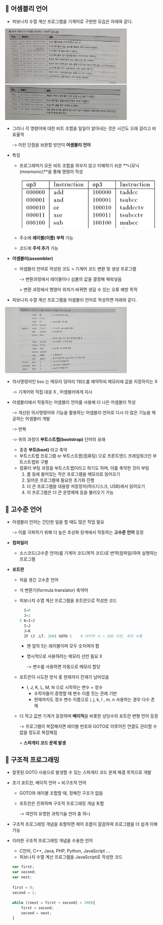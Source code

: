 ## :pushpin: 어셈블리 언어  

- 피보나치 수열 계산 프로그램을 기계어로 구현한 모습은 아래와 같다.  

![image](../image/assemble-1.jpg) ![image](../image/assemble-2.jpg)

- 그러나 각 명령어에 대한 비트 조합을 일일이 알아내는 것은 시간도 오래 걸리고 비효율적   

  -> 이런 단점을 보완할 방안이 **어셈블리 언어**      

- 특징   

  - 프로그래머가 모든 비트 조합을 외우지 않고 이해하기 쉬운 **니모닉(mnemonic)**을 통해 명령어 작성   

    ![mnemonic](../image/assemble-4.jpg) 

  - 주소에 **레이블(이름) 부착** 가능    

  - 코드에 **주석 추가** 가능   

- **어셈블러(assembler)**  

  - 어셈블리 언어로 작성된 코도 > 기계어 코드 변환 및 생성 프로그램    

    -> 변환과정에서 레이블이나 심볼의 값을 결정해 채워넣음      

    = 변환 과정에서 명령어 위치가 바뀌면 생길 수 있는 오류 예방 목적       

- 피보나치 수열 계산 프로그램을 어셈블리 언어로 작성하면 아래와 같다.    

![image3](../image/assemble-3.jpg) 

- 의사명령어인 bss 는 메모리 덩어리 1워드를 예약하되 메모리에 값을 지정하지는 X   

  -> 기계어와 직접 대응 X , 어셈블러에게 지시    

- 어셈블러에서 작동하는 어셈블리 언어를 사용해 더 나은 어셈블러 작성 

  -> 개선된 의사명령어와 기능을 활용하는 어셈블리 언어로 다시 더 많은 기능을 제공하는 어셈블러 개발 

  -> 반복     

  -> 위의 과정이 **부트스트랩(bootstrap)** 단어의 유래   

  - 종종 **부트(boot)** 라고 축약    
  - 부트스트랩 프로그램 or 부트스트랩(컴퓨팅) 으로 프론트엔드 프레임워크인 부트스트랩와 구별    
  - 컴퓨터 부팅 과정을 부트스트랩이라고 하기도 하며, 이를 축약한 것이 부팅      
    1. 롬 등에 들어있는 작은 프로그램을 메모리로 읽어오기   
    2. 읽어온 프로그램에 필요한 초기화 진행   
    3. 더 큰 프로그램을 대용량 저장장치(하드디스크, USB)에서 읽어오기   
    4. 이 프로그램은 더 큰 운영체제 등을 불러오기 가능    



## :pushpin: 고수준 언어   

- 어셈블리 언어는 간단한 일을 할 때도 많은 작업 필요   

  -> 이를 극복하기 위해 더 높은 추상화 돤계에서 작동하는 **고수준 언어** 등장   

- **컴파일러**  

  - 소스코드(고수준 언어)를 기계어 코드(목적 코드)로 번역(컴파일)하여 실행하는 프로그램    

- **포트란**  

  - 처음 생긴 고수준 언어   

  - 식 변환기(formula translator) 축약어     

  - 피보나치 수열 계산 프로그램을 포트란으로 작성한 코드   

    ```python
      I=0
      J=1
    5 K=I+J
      I=J
      J=K
      IF (J .LT. 200) GOTO 5 	# 마지막 수 < 200 이면, 루프 수행
    ```

    - 맨 앞의 5는 레이블이며 모두 숫자여야 함   

    - 명시적으로 사용하려는 메모리 선언 필요 X   

      -> 변수를 사용하면 자동으로 메모리 할당    

  - 포트란이 시도한 방식 중 현재까지 잔재가 남아있음   

    - I, J, K, L, M, N 으로 시작하는 변수 = 정수  
      - 수학자들이 증명할 때 변수 이름 짓는 관례 기반   
      - 현재까지도 정수 변수 이름으로 i, j, k, l , m, n 사용하는 경우 다수 존재   

  - 더 작고 값싼 기계가 등장하며 **베이직**을 비롯한 상당수의 포트란 변형 언어 등장   

    -> 프로그램이 복잡해지면 레이블 번호와 GOTO로 이루어진 연결도 관리할 수 없을 정도로 복잡해짐        

    = **스파게티 코드 문제 발생**     



## :pushpin: 구조적 프로그래밍 

- 잘못된 GOTO 사용으로 발생할 수 있는 스파게티 코드 문제 해결 목적으로 개발     

- 초기 포트란, 베이직 언어 = 비구조적 언어    

  - GOTO와 레이블 조합할 때, 정해진 구조가 없음      

  - 포트란은 진화하며 구조적 프로그래밍 개념 포함 

    -> 여전히 유명한 과학기술 언어 중 하나     

- 구조적 프로그래밍 개념을 포함하면 제어 흐름이 깔끔하여 프로그램을 더 쉽게 이해 가능    

- 이러한 구조적 프로그래밍 개념을 수용한 언어   

  - C언어, C++, Java, PHP, Python, JavaScript ...     
  - 피보나치 수열 계산 프로그램을 JavaScript로 작성한 코드     

  ```javascript
  var first;
  var second;
  var next;
  
  first = 0;
  second = 1;
  
  while ((next = first + second) < 200){
      first = second;
      second = next;
  }
  ```

  



